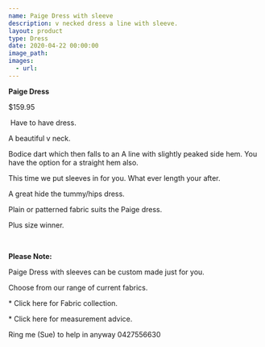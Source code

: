 ```yaml
---
name: Paige Dress with sleeve
description: v necked dress a line with sleeve.
layout: product
type: Dress
date: 2020-04-22 00:00:00
image_path:
images:
  - url:
---
```


**Paige Dress&nbsp;**

$159.95

&nbsp;Have to have dress.

A beautiful v neck.

Bodice dart which then falls to an A line with slightly peaked side hem. You have the option for a straight hem also.

This time we put sleeves in for you. What ever length your after.

A great hide the tummy/hips dress.&nbsp;

Plain or patterned fabric suits the Paige dress.

Plus size winner.

&nbsp;

**Please Note:**

Paige Dress with sleeves can be custom made just for you.

Choose from our range of current fabrics.

\* Click here for Fabric collection.

\* Click here for measurement advice.

Ring me (Sue) to help in anyway 0427556630

&nbsp;